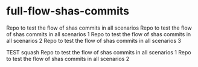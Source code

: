 # full-flow-shas-commits
Repo to test the flow of shas commits in all scenarios
Repo to test the flow of shas commits in all scenarios 1
Repo to test the flow of shas commits in all scenarios 2
Repo to test the flow of shas commits in all scenarios 3

TEST squash
Repo to test the flow of shas commits in all scenarios 1
Repo to test the flow of shas commits in all scenarios 2
